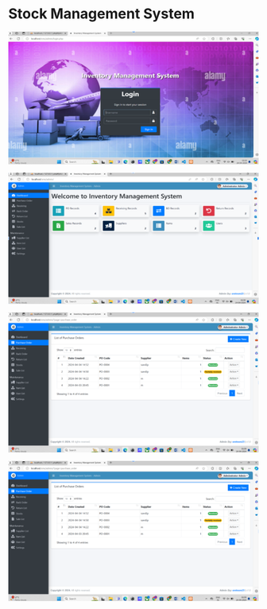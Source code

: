 # Stock Management System

![Screenshot 1](images/Screenshot%20(26).png)

![Screenshot 1](images/Screenshot%20(27).png)

![Screenshot 1](images/Screenshot%20(28).png)

![Screenshot 1](images/Screenshot%20(28).png)